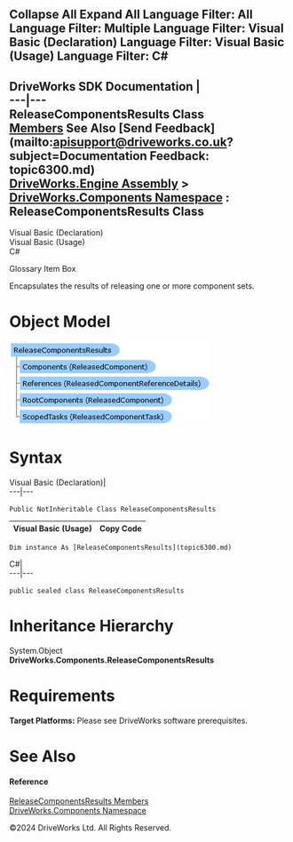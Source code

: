        

 Collapse All Expand All  Language Filter: All  Language Filter: Multiple  Language Filter: Visual Basic (Declaration) Language Filter: Visual Basic (Usage) Language Filter: C#  
---  
DriveWorks SDK Documentation  |   
---|---  
ReleaseComponentsResults Class   
[Members](topic6301.md) See Also [Send Feedback](mailto:apisupport@driveworks.co.uk?subject=Documentation Feedback: topic6300.md)  
[DriveWorks.Engine Assembly](topic2156.md) > [DriveWorks.Components Namespace](topic6089.md) : ReleaseComponentsResults Class  
---  
  
Visual Basic (Declaration)    
Visual Basic (Usage)    
C# 

Glossary Item Box

Encapsulates the results of releasing one or more component sets. 

# Object Model

![](dotnetdiagramimages/image327.png)

# Syntax

Visual Basic (Declaration)|   
---|---  
      
    
    Public NotInheritable Class ReleaseComponentsResults   
  
Visual Basic (Usage)| Copy Code  
---|---  
      
    
    Dim instance As [ReleaseComponentsResults](topic6300.md)  
  
C#|   
---|---  
      
    
    public sealed class ReleaseComponentsResults   
  
# Inheritance Hierarchy

System.Object  
**DriveWorks.Components.ReleaseComponentsResults**  


# Requirements

**Target Platforms:** Please see DriveWorks software prerequisites.

# See Also

#### Reference

[ReleaseComponentsResults Members](topic6301.md)   
[DriveWorks.Components Namespace](topic6089.md)

©2024 DriveWorks Ltd. All Rights Reserved.
